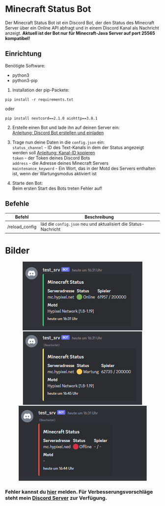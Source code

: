 # Minecraft Status Bot
Der Minecraft Status Bot ist ein Discord Bot, der den Status des Minecraft Server über ein Online API abfragt und in einem Discord Kanal als Nachricht anzeigt.
**Aktuell ist der Bot nur für Minecraft-Java Server auf port 25565 kompatibel!**

## Einrichtung
Benötigte Software:
<ul>
<li>python3</li>
<li>python3-pip</li>
</ul>

1. Installation der pip-Packete:<br>
```
pip install -r requirements.txt
```
oder
```
pip install nextcord==2.1.0 aiohttp==3.8.1
```

2. Erstelle einen Bot und lade ihn auf deinen Server ein:<br>
[Anleitung: Discord Bot erstellen und einladen](https://youtu.be/zrNloK9b1ro?t=37)

3. Trage nun deine Daten in die `config.json` ein:<br>
`status_channel` - ID des Text-Kanals in dem der Status angezeigt werden soll [Anleitung: Kanal-ID kopieren](https://youtu.be/C3XSildxVi0)<br>
`token` - der Token deines Discord Bots<br>
`address` - die Adresse deines Minecraft Servers<br>
`maintenance_keyword` - Ein Wort, das in der Motd des Servers enthalten ist, wenn der Wartungsmodus aktiviert ist<br>

4. Starte den Bot:<br>
Beim ersten Start des Bots treten Fehler auf!

## Befehle
| Befehl  | Beschreibung |
| --- | --- |
| /reload_config | läd die `config.json` neu und aktualisiert die Status-Nachricht |

# Bilder
<p align="center">
<img src="https://github.com/jonnytutorials/minecraft-status-discord/blob/main/images/online.png" alt="status-online">
<img src="https://github.com/jonnytutorials/minecraft-status-discord/blob/main/images/maintenance.png" alt="status-maintenance">
<img src="https://github.com/jonnytutorials/minecraft-status-discord/blob/main/images/offline.png" alt="status-offline">
</p>

### Fehler kannst du [hier](https://github.com/jonnytutorials/minecraft-status-discord/issues/new) melden. Für Verbesserungsvorschläge steht mein [Discord Server](https://discord.gg/s9tD46Fwh8) zur Verfügung.